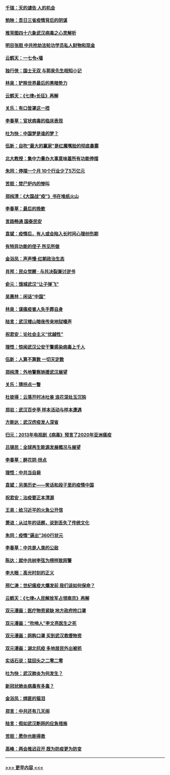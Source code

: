 #### [千瑞：天的谴告  人的机会](../pages/nsc993/n11913309.md?t=03041031) 
#### [勉映：吾日三省疫情背后的阴谋](../pages/nsc993/n11913079.md?t=03041031) 
#### [推背图四十六象武汉病毒之心灵解析](../pages/nsc993/n11911761.md?t=03041031) 
#### [明目张胆 中共抢劫法轮功学员私人财物和现金](../pages/nsc993/n11910262.md?t=03041031) 
#### [云鹤天：一七令▪墙](../pages/nsc993/n11910627.md?t=03041031) 
#### [独行侠：国士无双 与郭泉先生相知小记](../pages/nsc993/n11910613.md?t=03041031) 
#### [林泉：铲除世界最后的黑暗势力](../pages/nsc993/n11909320.md?t=03041031) 
#### [云鹤天：《七律▪长征》再解](../pages/nsc993/n11909327.md?t=03041031) 
#### [关乐：有口皆罩这一捂](../pages/nsc993/n11908393.md?t=03041031) 
#### [李春草：官状病毒的临床表现](../pages/nsc993/n11908339.md?t=03041031) 
#### [吐为快：中国梦是谁的梦？](../pages/nsc993/n11906564.md?t=03041031) 
#### [伍新：自吹“最大的赢家”是红魔嘴脸的彻底暴露](../pages/nsc993/n11906407.md?t=03041031) 
#### [北大教授：集中力量办大事意味着所有功能停摆](../pages/nsc993/n11904800.md?t=03041031) 
#### [朱同：停摆一个月 10个行业少了5万亿元](../pages/nsc993/n11904498.md?t=03041031) 
#### [苦胆：焚尸炉内的惨叫](../pages/nsc993/n11904479.md?t=03041031) 
#### [郑纯清：《大国战“疫”》书在堆纸火山](../pages/nsc993/n11904450.md?t=03041031) 
#### [李春草：最后的挽歌](../pages/nsc993/n11904441.md?t=03041031) 
#### [言路畅通 国泰民安](../pages/nsc993/n11904222.md?t=03041031) 
#### [袁斌：疫情后，有人或会陷入长时间心理创伤期](../pages/nsc993/n11901514.md?t=03041031) 
#### [有特异功能的侄子 所见所做](../pages/nsc993/n11901154.md?t=03041031) 
#### [金浴凤：声声慢‧红朝政治生态](../pages/nsc993/n11899553.md?t=03041031) 
#### [肖邦：民众觉醒 · 与共决裂兼讨逆书](../pages/nsc993/n11898435.md?t=03041031) 
#### [俞元：饿城武汉“让子弹飞”](../pages/nsc993/n11898344.md?t=03041031) 
#### [吴惠林：闲话“中国”](../pages/nsc993/n11898182.md?t=03041031) 
#### [林泉：谋瘟疫害人失手葬自身](../pages/nsc993/n11897892.md?t=03041031) 
#### [陆言：武汉楼山暗夜传来地狱嚎声](../pages/nsc993/n11897033.md?t=03041031) 
#### [祝君安：论社会主义“优越性”](../pages/nsc993/n11897005.md?t=03041031) 
#### [理悟：惊闻武汉公安干警感染病毒上千人](../pages/nsc993/n11896947.md?t=03041031) 
#### [伍新：人算不算数 一切天定数](../pages/nsc993/n11893372.md?t=03041031) 
#### [郑纯清：外地警察驰援武汉展望](../pages/nsc993/n11893115.md?t=03041031) 
#### [关乐：猜拐点一瞥](../pages/nsc993/n11893020.md?t=03041031) 
#### [杜彼得：云落开时冰吐鉴 浪花深处玉沉钩](../pages/nsc993/n11892107.md?t=03041031) 
#### [郑岩：武汉百步亭 样本活动与样本遭遇](../pages/nsc993/n11892310.md?t=03041031) 
#### [方能达：武汉疠疫发人深省](../pages/nsc993/n11891376.md?t=03041031) 
#### [归元：2013年电视剧《病毒》预言了2020年亚洲瘟疫](../pages/nsc993/n11891126.md?t=03041031) 
#### [吕锡民：全球再生能源发展概况与展望](../pages/nsc993/n11890613.md?t=03041031) 
#### [李春草：醉花阴·拐点](../pages/nsc993/n11890567.md?t=03041031) 
#### [理悟：中共当自毙](../pages/nsc993/n11890559.md?t=03041031) 
#### [袁斌：另类历史——笑话和段子里的疫情中国](../pages/nsc993/n11889243.md?t=03041031) 
#### [祝君安：治疫要正本清源](../pages/nsc993/n11889085.md?t=03041031) 
#### [王易：给习近平的火急公开信](../pages/nsc993/n11888225.md?t=03041031) 
#### [萧进：从过年的话题，说到丢失了传统文化](../pages/nsc993/n11887732.md?t=03041031) 
#### [朱同：疫情“逼出”360行状元](../pages/nsc993/n11887678.md?t=03041031) 
#### [李春草：中共是人类的公敌](../pages/nsc993/n11887656.md?t=03041031) 
#### [陈达：就中共树李弦为榜样致网警](../pages/nsc993/n11887625.md?t=03041031) 
#### [李大眼：高光时刻的正义](../pages/nsc993/n11887585.md?t=03041031) 
#### [邢仁涛：世纪瘟疫大爆发前 我们该如何保命？](../pages/nsc993/n11887535.md?t=03041031) 
#### [云鹤天：《七律▪人民解放军占领南京》再解](../pages/nsc993/n11887524.md?t=03041031) 
#### [双元漫画：医疗物资紧缺 地方政府抢口罩](../pages/nsc993/n11884744.md?t=03041031) 
#### [双元漫画：“吹哨人”李文亮医生之死](../pages/nsc993/n11884705.md?t=03041031) 
#### [双元漫画：网购口罩 买到武汉救援物资](../pages/nsc993/n11884670.md?t=03041031) 
#### [双元漫画：湖北抗疫 多地居民外出被抓](../pages/nsc993/n11884643.md?t=03041031) 
#### [实话石说：猛回头之二零二零](../pages/nsc993/n11883968.md?t=03041031) 
#### [吐为快：武汉肺炎为何发生？](../pages/nsc993/n11882180.md?t=03041031) 
#### [新冠状肺炎病毒有多毒？](../pages/nsc993/n11881790.md?t=03041031) 
#### [金浴凤：绑匪的猫泪](../pages/nsc993/n11880664.md?t=03041031) 
#### [郑言：中共还有几天闹](../pages/nsc993/n11880645.md?t=03041031) 
#### [陆言：假如武汉断网的应急措施](../pages/nsc993/n11880619.md?t=03041031) 
#### [苦胆：愿你也能得救](../pages/nsc993/n11880601.md?t=03041031) 
#### [高峰：两会推迟召开  既为防疫更为防变](../pages/nsc993/n11879977.md?t=03041031) 

----
#### [ >>> 更早内容 <<< ](../indexes/nsc993-earlier.md)
